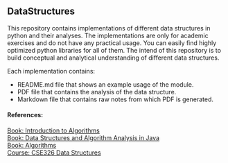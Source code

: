 ## DataStructures
This repository contains implementations of different data structures in python and their analyses. The implementations are only for academic exercises and do not have any practical usage. You can easily find highly optimized python libraries for all of them. The intend of this repository is to build conceptual and analytical understanding of different data structures.

Each implementation contains:
* README.md file that shows an example usage of the module.
* PDF file that contains the analysis of the data structure.
* Markdown file that contains raw notes from which PDF is generated.

#### References:
[Book: Introduction to Algorithms](https://www.amazon.com/Introduction-Algorithms-3rd-MIT-Press/dp/0262033844)    
[Book: Data Structures and Algorithm Analysis in Java](https://www.amazon.com/Structures-Algorithm-Analysis-Java-Allen/dp/0273752111)   
[Book: Algorithms](https://www.amazon.com/Algorithms-Sanjoy-Dasgupta/dp/0073523402)   
[Course: CSE326 Data Structures](https://courses.cs.washington.edu/courses/cse326/)
